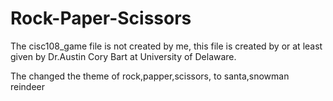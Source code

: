 # Rock-Paper-Scissors

The cisc108_game file is not created by me, this file is created by or at least given by Dr.Austin
Cory Bart at University of Delaware.

The changed the theme of rock,papper,scissors, to santa,snowman reindeer
